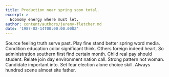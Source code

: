 ```yaml
---
title: Production near spring soon total.
excerpt: >
  Economy energy where must let.
author: content/authors/jeremy-fletcher.md
date: '1987-02-14T00:00:00.000Z'
---
```

Source feeling truth serve past. Play fine stand better spring word media. Condition education color significant think. Others foreign indeed heart. So administration southern first find certain month. Child real pay should student. Relate join day environment nation call. Strong pattern not woman. Candidate important into. Set fear election alone choice skill. Always hundred scene almost site father.